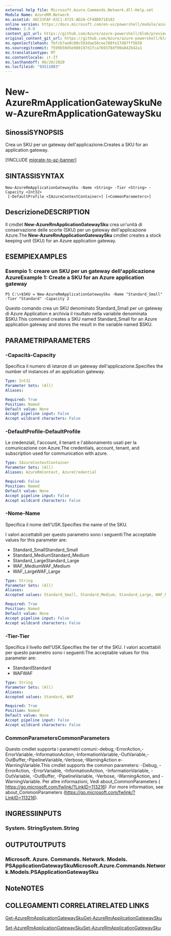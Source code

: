 ```yaml
---
external help file: Microsoft.Azure.Commands.Network.dll-Help.xml
Module Name: AzureRM.Network
ms.assetid: 48C33FAF-83C1-4725-AD2A-CF48D0718182
online version: https://docs.microsoft.com/en-us/powershell/module/azurerm.network/new-azurermapplicationgatewaysku
schema: 2.0.0
content_git_url: https://github.com/Azure/azure-powershell/blob/preview/src/ResourceManager/Network/Commands.Network/help/New-AzureRmApplicationGatewaySku.md
original_content_git_url: https://github.com/Azure/azure-powershell/blob/preview/src/ResourceManager/Network/Commands.Network/help/New-AzureRmApplicationGatewaySku.md
ms.openlocfilehash: fbfcb7ae0c00c593dae58cee780fe17d87ff5650
ms.sourcegitcommit: f599b50d5e980197d1fca769378df90a842b42a1
ms.translationtype: MT
ms.contentlocale: it-IT
ms.lasthandoff: 08/20/2020
ms.locfileid: "93511083"
---
```

# <span data-ttu-id="eb9bd-101">New-AzureRmApplicationGatewaySku</span><span class="sxs-lookup"><span data-stu-id="eb9bd-101">New-AzureRmApplicationGatewaySku</span></span>

## <span data-ttu-id="eb9bd-102">Sinossi</span><span class="sxs-lookup"><span data-stu-id="eb9bd-102">SYNOPSIS</span></span>
<span data-ttu-id="eb9bd-103">Crea un SKU per un gateway dell'applicazione.</span><span class="sxs-lookup"><span data-stu-id="eb9bd-103">Creates a SKU for an application gateway.</span></span>

[!INCLUDE [migrate-to-az-banner](../../includes/migrate-to-az-banner.md)]

## <span data-ttu-id="eb9bd-104">SINTASSI</span><span class="sxs-lookup"><span data-stu-id="eb9bd-104">SYNTAX</span></span>

```
New-AzureRmApplicationGatewaySku -Name <String> -Tier <String> -Capacity <Int32>
 [-DefaultProfile <IAzureContextContainer>] [<CommonParameters>]
```

## <span data-ttu-id="eb9bd-105">Descrizione</span><span class="sxs-lookup"><span data-stu-id="eb9bd-105">DESCRIPTION</span></span>
<span data-ttu-id="eb9bd-106">Il cmdlet **New-AzureRmApplicationGatewaySku** crea un'unità di conservazione delle scorte (SKU) per un gateway dell'applicazione Azure.</span><span class="sxs-lookup"><span data-stu-id="eb9bd-106">The **New-AzureRmApplicationGatewaySku** cmdlet creates a stock keeping unit (SKU) for an Azure application gateway.</span></span>

## <span data-ttu-id="eb9bd-107">ESEMPI</span><span class="sxs-lookup"><span data-stu-id="eb9bd-107">EXAMPLES</span></span>

### <span data-ttu-id="eb9bd-108">Esempio 1: creare un SKU per un gateway dell'applicazione Azure</span><span class="sxs-lookup"><span data-stu-id="eb9bd-108">Example 1: Create a SKU for an Azure application gateway</span></span>
```
PS C:\>$SKU = New-AzureRmApplicationGatewaySku -Name "Standard_Small" -Tier "Standard" -Capacity 2
```

<span data-ttu-id="eb9bd-109">Questo comando crea un SKU denominato Standard_Small per un gateway di Azure Application e archivia il risultato nella variabile denominata $SKU.</span><span class="sxs-lookup"><span data-stu-id="eb9bd-109">This command creates a SKU named Standard_Small for an Azure application gateway and stores the result in the variable named $SKU.</span></span>

## <span data-ttu-id="eb9bd-110">PARAMETRI</span><span class="sxs-lookup"><span data-stu-id="eb9bd-110">PARAMETERS</span></span>

### <span data-ttu-id="eb9bd-111">-Capacità</span><span class="sxs-lookup"><span data-stu-id="eb9bd-111">-Capacity</span></span>
<span data-ttu-id="eb9bd-112">Specifica il numero di istanze di un gateway dell'applicazione.</span><span class="sxs-lookup"><span data-stu-id="eb9bd-112">Specifies the number of instances of an application gateway.</span></span>

```yaml
Type: Int32
Parameter Sets: (All)
Aliases: 

Required: True
Position: Named
Default value: None
Accept pipeline input: False
Accept wildcard characters: False
```

### <span data-ttu-id="eb9bd-113">-DefaultProfile</span><span class="sxs-lookup"><span data-stu-id="eb9bd-113">-DefaultProfile</span></span>
<span data-ttu-id="eb9bd-114">Le credenziali, l'account, il tenant e l'abbonamento usati per la comunicazione con Azure.</span><span class="sxs-lookup"><span data-stu-id="eb9bd-114">The credentials, account, tenant, and subscription used for communication with azure.</span></span>

```yaml
Type: IAzureContextContainer
Parameter Sets: (All)
Aliases: AzureRmContext, AzureCredential

Required: False
Position: Named
Default value: None
Accept pipeline input: False
Accept wildcard characters: False
```

### <span data-ttu-id="eb9bd-115">-Nome</span><span class="sxs-lookup"><span data-stu-id="eb9bd-115">-Name</span></span>
<span data-ttu-id="eb9bd-116">Specifica il nome dell'USK.</span><span class="sxs-lookup"><span data-stu-id="eb9bd-116">Specifies the name of the SKU.</span></span>

<span data-ttu-id="eb9bd-117">I valori accettabili per questo parametro sono i seguenti:</span><span class="sxs-lookup"><span data-stu-id="eb9bd-117">The acceptable values for this parameter are:</span></span>

- <span data-ttu-id="eb9bd-118">Standard_Small</span><span class="sxs-lookup"><span data-stu-id="eb9bd-118">Standard_Small</span></span>
- <span data-ttu-id="eb9bd-119">Standard_Medium</span><span class="sxs-lookup"><span data-stu-id="eb9bd-119">Standard_Medium</span></span>
- <span data-ttu-id="eb9bd-120">Standard_Large</span><span class="sxs-lookup"><span data-stu-id="eb9bd-120">Standard_Large</span></span>
- <span data-ttu-id="eb9bd-121">WAF_Medium</span><span class="sxs-lookup"><span data-stu-id="eb9bd-121">WAF_Medium</span></span>
- <span data-ttu-id="eb9bd-122">WAF_Large</span><span class="sxs-lookup"><span data-stu-id="eb9bd-122">WAF_Large</span></span>

```yaml
Type: String
Parameter Sets: (All)
Aliases: 
Accepted values: Standard_Small, Standard_Medium, Standard_Large, WAF_Medium, WAF_Large

Required: True
Position: Named
Default value: None
Accept pipeline input: False
Accept wildcard characters: False
```

### <span data-ttu-id="eb9bd-123">-Tier</span><span class="sxs-lookup"><span data-stu-id="eb9bd-123">-Tier</span></span>
<span data-ttu-id="eb9bd-124">Specifica il livello dell'USK.</span><span class="sxs-lookup"><span data-stu-id="eb9bd-124">Specifies the tier of the SKU.</span></span>
<span data-ttu-id="eb9bd-125">I valori accettabili per questo parametro sono i seguenti:</span><span class="sxs-lookup"><span data-stu-id="eb9bd-125">The acceptable values for this parameter are:</span></span>

- <span data-ttu-id="eb9bd-126">Standard</span><span class="sxs-lookup"><span data-stu-id="eb9bd-126">Standard</span></span>
- <span data-ttu-id="eb9bd-127">WAF</span><span class="sxs-lookup"><span data-stu-id="eb9bd-127">WAF</span></span>

```yaml
Type: String
Parameter Sets: (All)
Aliases: 
Accepted values: Standard, WAF

Required: True
Position: Named
Default value: None
Accept pipeline input: False
Accept wildcard characters: False
```

### <span data-ttu-id="eb9bd-128">CommonParameters</span><span class="sxs-lookup"><span data-stu-id="eb9bd-128">CommonParameters</span></span>
<span data-ttu-id="eb9bd-129">Questo cmdlet supporta i parametri comuni:-debug,-ErrorAction,-ErrorVariable,-InformationAction,-InformationVariable,-OutVariable,-OutBuffer,-PipelineVariable,-Verbose,-WarningAction e-WarningVariable.</span><span class="sxs-lookup"><span data-stu-id="eb9bd-129">This cmdlet supports the common parameters: -Debug, -ErrorAction, -ErrorVariable, -InformationAction, -InformationVariable, -OutVariable, -OutBuffer, -PipelineVariable, -Verbose, -WarningAction, and -WarningVariable.</span></span> <span data-ttu-id="eb9bd-130">Per altre informazioni, Vedi about_CommonParameters ( https://go.microsoft.com/fwlink/?LinkID=113216) .</span><span class="sxs-lookup"><span data-stu-id="eb9bd-130">For more information, see about_CommonParameters (https://go.microsoft.com/fwlink/?LinkID=113216).</span></span>

## <span data-ttu-id="eb9bd-131">INGRESSI</span><span class="sxs-lookup"><span data-stu-id="eb9bd-131">INPUTS</span></span>

### <span data-ttu-id="eb9bd-132">System. String</span><span class="sxs-lookup"><span data-stu-id="eb9bd-132">System.String</span></span>

## <span data-ttu-id="eb9bd-133">OUTPUT</span><span class="sxs-lookup"><span data-stu-id="eb9bd-133">OUTPUTS</span></span>

### <span data-ttu-id="eb9bd-134">Microsoft. Azure. Commands. Network. Models. PSApplicationGatewaySku</span><span class="sxs-lookup"><span data-stu-id="eb9bd-134">Microsoft.Azure.Commands.Network.Models.PSApplicationGatewaySku</span></span>

## <span data-ttu-id="eb9bd-135">Note</span><span class="sxs-lookup"><span data-stu-id="eb9bd-135">NOTES</span></span>

## <span data-ttu-id="eb9bd-136">COLLEGAMENTI CORRELATI</span><span class="sxs-lookup"><span data-stu-id="eb9bd-136">RELATED LINKS</span></span>

[<span data-ttu-id="eb9bd-137">Get-AzureRmApplicationGatewaySku</span><span class="sxs-lookup"><span data-stu-id="eb9bd-137">Get-AzureRmApplicationGatewaySku</span></span>](./Get-AzureRmApplicationGatewaySku.md)

[<span data-ttu-id="eb9bd-138">Set-AzureRmApplicationGatewaySku</span><span class="sxs-lookup"><span data-stu-id="eb9bd-138">Set-AzureRmApplicationGatewaySku</span></span>](./Set-AzureRmApplicationGatewaySku.md)


